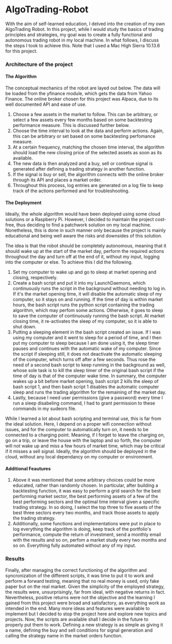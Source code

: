 # AlgoTrading-Robot
With the aim of self-learned education, I delved into the creation of my own AlgoTrading Robot. In this project, while I would study the basics of trading principles and strategies, my goal was to create a fully functional and autonomous trading robot in my local machine. In what follows, I discuss the steps I took to achieve this. Note that I used a Mac High Sierra 10.13.6 for this project.

### Architecture of the project
#### The Algorithm
The conceptual mechanics of the robot are layed out below. The data will be loaded from the yfinance module, which gets the data from Yahoo Finance. The online broker chosen for this project was Alpaca, due to its well documented API and ease of use.

1. Choose a few assets in the market to follow. This can be arbitrary, or select a few assets every few months based on some backtesting performance measure. This is discussed further below.
2. Choose the time interval to look at the data and perform actions. Again, this can be arbitrary or set based on some backtesting perfomance measure.
3. At a certain frequency, matching the chosen time interval, the algorithm should load the new closing price of the selected assets as soon as its available.
4. The new data is then analyzed and a buy, sell or continue signal is generated after defining a trading strategy in another function.
5. If the signal is buy or sell, the algorithm connects with the online broker through its API and places a market order.
6. Throughout this process, log entries are generated on a log file to keep track of the actions performed and for troubleshooting.

#### The Deployment
Ideally, the whole algorithm would have been deployed using some cloud solutions or a Raspberry Pi. However, I decided to maintain the project cost-free, thus deciding to find a patchwork solution on my local machine. Nonetheless, this is done in such manner only because the project is mainly educational and being well aware the risks and downsides of this solution.

The idea is that the robot should be completely autonomous, meaning that it should wake up at the start of the market day, perform the required actions throughout the day and turn off at the end of it, without my input, logging into the computer or else. To achieve this I did the following.

1. Set my computer to wake up and go to sleep at market opening and closing, respectively.
2. Create a bash script and put it into my LaunchDaemons, which continuously runs the script in the background without needing to log in. If it's the market opening time, it will disable the automatic sleep of my computer, so it stays on and running. If the time of day is within market hours, the bash script runs the python script containing the trading algorithm, which may perfom some actions. Otherwise, it goes to sleep to save the computer of continuously running the bash script. At market closing time, it re-activates the sleep of my computer, so it is able to shut down.
3. Putting a sleeping element in the bash script created an issue. If I was using my computer and it went to sleep for a period of time, and I then put my computer to sleep because I am done using it, the sleep timer pauses and continues with the automatic wake of my computer. Since the script if sleeping still, it does not deactivate the automatic sleeping of the computer, which turns off after a few seconds. Thus rose the need of a second bash script to keep running in the background as well, whose sole task is to kill the sleep timer of the original bash script if the time of day is that of the computer wake time. In summary, the computer wakes up a bit before market opening, bash script 2 kills the sleep of bash script 1, and then bash script 1 disables the automatic computer sleep and runs the trading algorithm for the remaining of the market day.
4. Lastly, because I need user permissions (give a password) every time I run a sleep disabeling command, I had to grant permission to these commands in my sudeors file.

While I learned a lot about bash scripting and terminal use, this is far from the ideal solution. Here, I depend on a proper wifi connection without issues, and for the computer to automatically turn on, it needs to be connected to a charging point. Meaning, if I forget to leave the charging on, go on a trip, or leave the house with the laptop and so forth, the computer will not wake up and miss a few hours of market time, which may be critical if it misses a sell signal. Ideally, the algorithm should be deployed in the cloud, without any local dependancy on my computer or environment.

#### Additional Feautures
1. Above it was mentioned that some arbitrary choices could be more educated, rather than randomly chosen. In particular, after building a backtesting function, it was easy to perform a grid search for the best performing market sector, the best performing assets of a few of the best performing sectors and the optimal time interval given a specific trading strategy. In so doing, I select the top three to five assets of the best three sectors every two months, and track those assets to apply the trading strategy.
2. Additionally, some functions and implementations were put in place to log everything the algorithm is doing, keep track of the portfolio's performance, compute the return of investment, send a monthly email with the results and so on, perfom a market study every two months and so on. Everything fully automated without any of my input.

### Results 
Finally, after managing the correct functioning of the algorithm and syncronization of the different scripts, it was time to put it to work and perform a forward testing, meaning that no real money is used, only fake paper but on the real market. Given the simplicity of the employed strategy, the results were, unsurprisingly, far from ideal, with negative returns in fact. Nevertheless, positive returns were not the objective and the learning I gained from this project were broad and satisfactory, as everything work as intended in the end. Many more ideas and features were available to implement but I decided to stop the project here and explore new topics and projects. Now, the scripts are available shall I decide in the future to properly put them to work. Defining a new strategy is as simple as giving it a name, defining the buy and sell conditions for signal generation and calling the strategy name in the market orders function.
